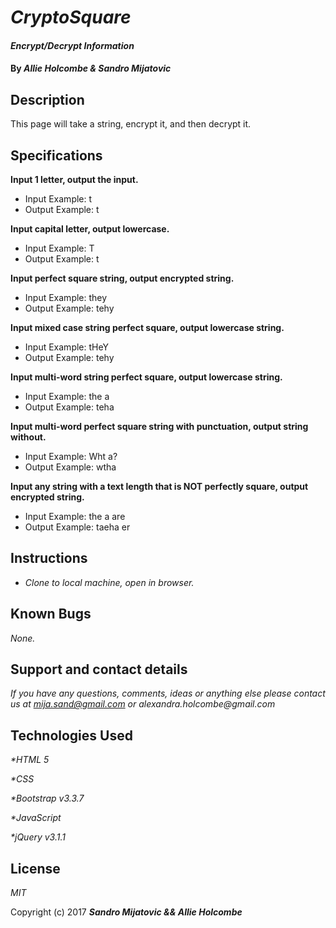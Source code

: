 # _CryptoSquare_

#### _Encrypt/Decrypt Information_

#### By _**Allie Holcombe & Sandro Mijatovic**_

## Description

This page will take a string, encrypt it, and then decrypt it.

## Specifications

**Input 1 letter, output the input.**
* Input Example: t
* Output Example: t

**Input capital letter, output lowercase.**
* Input Example: T
* Output Example: t

**Input perfect square string, output encrypted string.**
* Input Example: they
* Output Example: tehy

**Input mixed case string perfect square, output lowercase string.**
* Input Example: tHeY
* Output Example: tehy

**Input multi-word string perfect square, output lowercase string.**
* Input Example: the a
* Output Example: teha

**Input multi-word perfect square string with punctuation, output string without.**
* Input Example: Wht a?
* Output Example: wtha

**Input any string with a text length that is NOT perfectly square, output encrypted string.**
* Input Example: the a are
* Output Example: taeha er




## Instructions

* _Clone to local machine, open in browser._

## Known Bugs

_None._

## Support and contact details

_If you have any questions, comments, ideas or anything else please contact us at mija.sand@gmail.com or alexandra.holcombe@gmail.com_

## Technologies Used

_*HTML 5_

_*CSS_

_*Bootstrap v3.3.7_

_*JavaScript_

_*jQuery v3.1.1_

## License
_MIT_

Copyright (c) 2017 **_Sandro Mijatovic && Allie Holcombe_**
